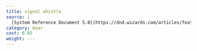 ```yaml
---
title: signal whistle
source: |
  [System Reference Document 5.0](https://dnd.wizards.com/articles/features/systems-reference-document-srd)
category: Gear
cost: 0.05
weight: ---
---
```

